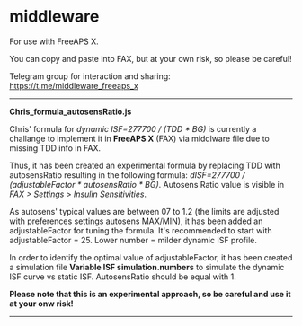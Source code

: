 # middleware
For use with FreeAPS X.

You can copy and paste into FAX, but at your own risk, so please be careful!

Telegram group for interaction and sharing:
https://t.me/middleware_freeaps_x


---------------------------------------
<B> Chris_formula_autosensRatio.js </B>

Chris' formula for <I>dynamic ISF=277700 / (TDD * BG)</I> is currently a challange to implement it in <B>FreeAPS X</B> (FAX) via middlware file due to missing TDD info in FAX.

Thus, it has been created an experimental formula by replacing TDD with autosensRatio resulting in the following formula: <I>dISF=277700 / (adjustableFactor * autosensRatio * BG)</I>. Autosens Ratio value is visible in <I>FAX > Settings > Insulin Sensitivities</I>. 

As autosens' typical values are between 07 to 1.2 (the limits are adjusted with preferences settings autosens MAX/MIN), it has been added an adjustableFactor for tuning the formula. It's recommended to start with adjustableFactor = 25. Lower number = milder dynamic ISF profile.

In order to identify the optimal value of adjustableFactor, it has been created a simulation file <B>Variable ISF simulation.numbers</B> to simulate the dynamic ISF curve vs static ISF. AutosensRatio should be equal with 1. 

<B>Please note that this is an experimental approach, so be careful and use it at your onw risk!</B>

---------------------------------------
